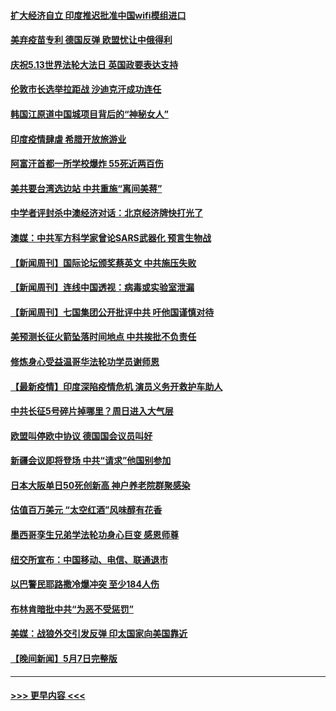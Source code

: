 #### [扩大经济自立 印度推迟批准中国wifi模组进口](../pages/prog202/a103114162.md?t=05091402) 
#### [美弃疫苗专利 德国反弹 欧盟忧让中俄得利](../pages/prog202/a103114139.md?t=05091402) 
#### [庆祝5.13世界法轮大法日 英国政要表达支持](../pages/prog202/a103114117.md?t=05091402) 
#### [伦敦市长选举拉距战 沙迪克汗成功连任](../pages/prog202/a103114122.md?t=05091402) 
#### [韩国江原道中国城项目背后的“神秘女人”](../pages/prog202/a103114061.md?t=05091402) 
#### [印度疫情肆虐 希腊开放旅游业](../pages/prog202/a103113935.md?t=05091402) 
#### [阿富汗首都一所学校爆炸 55死近两百伤](../pages/prog202/a103113923.md?t=05091402) 
#### [美共要台湾选边站 中共重施“离间美蒋”](../pages/prog202/a103113245.md?t=05091402) 
#### [中学者评封杀中澳经济对话：北京经济牌快打光了](../pages/prog202/a103113925.md?t=05091402) 
#### [澳媒：中共军方科学家曾论SARS武器化 预言生物战](../pages/prog202/a103113902.md?t=05091402) 
#### [【新闻周刊】国际论坛颁奖蔡英文 中共施压失败](../pages/prog202/a103113958.md?t=05091402) 
#### [【新闻周刊】连线中国透视：病毒或实验室泄漏](../pages/prog202/a103113943.md?t=05091402) 
#### [【新闻周刊】七国集团公开批评中共 吁他国谨慎对待](../pages/prog202/a103113917.md?t=05091402) 
#### [美预测长征火箭坠落时间地点 中共挨批不负责任](../pages/prog202/a103113891.md?t=05091402) 
#### [修炼身心受益温哥华法轮功学员谢师恩](../pages/prog202/a103113880.md?t=05091402) 
#### [【最新疫情】印度深陷疫情危机 演员义务开救护车助人](../pages/prog202/a103113773.md?t=05091402) 
#### [中共长征5号碎片掉哪里？周日进入大气层](../pages/prog202/a103113763.md?t=05091402) 
#### [欧盟叫停欧中协议 德国国会议员叫好](../pages/prog202/a103113716.md?t=05091402) 
#### [新疆会议即将登场 中共“请求”他国别参加](../pages/prog202/a103113559.md?t=05091402) 
#### [日本大阪单日50死创新高 神户养老院群聚感染](../pages/prog202/a103113496.md?t=05091402) 
#### [估值百万美元 “太空红酒”风味醇有花香](../pages/prog202/a103113522.md?t=05091402) 
#### [墨西哥孪生兄弟学法轮功身心巨变 感恩师尊](../pages/prog202/a103113527.md?t=05091402) 
#### [纽交所宣布：中国移动、电信、联通退市](../pages/prog202/a103113504.md?t=05091402) 
#### [以巴警民耶路撒冷爆冲突 至少184人伤](../pages/prog202/a103113474.md?t=05091402) 
#### [布林肯暗批中共“为恶不受惩罚”](../pages/prog202/a103113478.md?t=05091402) 
#### [美媒：战狼外交引发反弹 印太国家向美国靠近](../pages/prog202/a103113477.md?t=05091402) 
#### [【晚间新闻】5月7日完整版](../pages/prog202/a103113422.md?t=05091402) 

----
#### [ >>> 更早内容 <<< ](../indexes/prog202-earlier.md)

